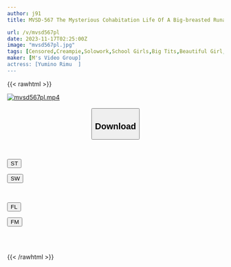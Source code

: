 ```yaml
---
author: j91
title: MVSD-567 The Mysterious Cohabitation Life Of A Big-breasted Runaway Girl And Her Uncle.A Lonely Middle-aged Man With No Money Who Lives In A Dirty Room.He Couldn't Resist The Temptation Of A Beautiful Girl With A Big Boobs, So He Quit His Job And Had Sex With Her. Rimu Yumino

url: /v/mvsd567pl
date: 2023-11-17T02:25:00Z
image: "mvsd567pl.jpg"
tags: [Censored,Creampie,Solowork,School Girls,Big Tits,Beautiful Girl,Slut	 ]
maker: [M's Video Group]
actress: [Yumino Rimu  ]
---
```



{{< rawhtml >}}

<div class="video" data-videoid="wOqoKM76k1tPLV">
    <a href="javascript:;">
        <img src="/v/mvsd567pl/mvsd567pl.jpg" width="WIDTH" height="HEIGHT" alt="mvsd567pl.mp4" loading="lazy">
    </a>
</div>

<script type="text/javascript" src="https://j91.asia/asset/on-demand-st.js"></script>

<br>
  <link rel="stylesheet" href="https://j91.asia/asset/bs5.css">
  
  <center>
  <button class="btn btn-primary" type="button" data-bs-toggle="collapse" data-bs-target=".multi-collapse" aria-expanded="false" aria-controls="multiCollapseExample1 multiCollapseExample2"><h2>Download</h2></button></center>
</p>
<div class="row">
  <div class="col">
    <div class="collapse multi-collapse" id="multiCollapseExample1">
      <div class="card card-body">
	      	      <br>
<div class="buttons">  
<p><a href="https://streamtape.to/v/wOqoKM76k1tPLV" target="_blank"><button class="btn-hover color-3"><i class="fa fa-download"></i> ST</button></a></p>
<p><a href="https://sfastwish.com/0fmcn4qjw41i" target="_blank"><button class="btn-hover color-2"><i class="fa fa-download"></i> SW</button></a></p></div>
    </div>
  </div>
</div>
  <div class="col">
    <div class="collapse multi-collapse" id="multiCollapseExample2">
      <div class="card card-body">
	      <br>
<div class="buttons">
<p><a href="javascript:;" target="_blank"><button class="btn-hover color-9"><i class="fa fa-download"></i> FL</button></a></p>
<p><a href="javascript:;" target="_blank"><button class="btn-hover color-8"><i class="fa fa-download"></i> FM</button></a></p></div>
<br><br>
      </div>
    </div>
  </div>
</div>

{{< /rawhtml >}}

